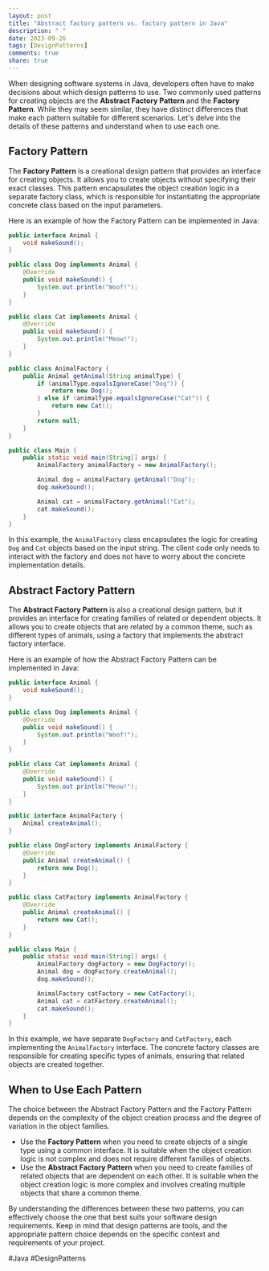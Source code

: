 ```yaml
---
layout: post
title: "Abstract factory pattern vs. factory pattern in Java"
description: " "
date: 2023-09-26
tags: [DesignPatterns]
comments: true
share: true
---
```


When designing software systems in Java, developers often have to make decisions about which design patterns to use. Two commonly used patterns for creating objects are the **Abstract Factory Pattern** and the **Factory Pattern**. While they may seem similar, they have distinct differences that make each pattern suitable for different scenarios. Let's delve into the details of these patterns and understand when to use each one.

## Factory Pattern

The **Factory Pattern** is a creational design pattern that provides an interface for creating objects. It allows you to create objects without specifying their exact classes. This pattern encapsulates the object creation logic in a separate factory class, which is responsible for instantiating the appropriate concrete class based on the input parameters.

Here is an example of how the Factory Pattern can be implemented in Java:

```java
public interface Animal {
    void makeSound();
}

public class Dog implements Animal {
    @Override
    public void makeSound() {
        System.out.println("Woof!");
    }
}

public class Cat implements Animal {
    @Override
    public void makeSound() {
        System.out.println("Meow!");
    }
}

public class AnimalFactory {
    public Animal getAnimal(String animalType) {
        if (animalType.equalsIgnoreCase("Dog")) {
            return new Dog();
        } else if (animalType.equalsIgnoreCase("Cat")) {
            return new Cat();
        }
        return null;
    }
}

public class Main {
    public static void main(String[] args) {
        AnimalFactory animalFactory = new AnimalFactory();

        Animal dog = animalFactory.getAnimal("Dog");
        dog.makeSound();

        Animal cat = animalFactory.getAnimal("Cat");
        cat.makeSound();
    }
}
```

In this example, the `AnimalFactory` class encapsulates the logic for creating `Dog` and `Cat` objects based on the input string. The client code only needs to interact with the factory and does not have to worry about the concrete implementation details.

## Abstract Factory Pattern

The **Abstract Factory Pattern** is also a creational design pattern, but it provides an interface for creating families of related or dependent objects. It allows you to create objects that are related by a common theme, such as different types of animals, using a factory that implements the abstract factory interface.

Here is an example of how the Abstract Factory Pattern can be implemented in Java:

```java
public interface Animal {
    void makeSound();
}

public class Dog implements Animal {
    @Override
    public void makeSound() {
        System.out.println("Woof!");
    }
}

public class Cat implements Animal {
    @Override
    public void makeSound() {
        System.out.println("Meow!");
    }
}

public interface AnimalFactory {
    Animal createAnimal();
}

public class DogFactory implements AnimalFactory {
    @Override
    public Animal createAnimal() {
        return new Dog();
    }
}

public class CatFactory implements AnimalFactory {
    @Override
    public Animal createAnimal() {
        return new Cat();
    }
}

public class Main {
    public static void main(String[] args) {
        AnimalFactory dogFactory = new DogFactory();
        Animal dog = dogFactory.createAnimal();
        dog.makeSound();

        AnimalFactory catFactory = new CatFactory();
        Animal cat = catFactory.createAnimal();
        cat.makeSound();
    }
}
```

In this example, we have separate `DogFactory` and `CatFactory`, each implementing the `AnimalFactory` interface. The concrete factory classes are responsible for creating specific types of animals, ensuring that related objects are created together.

## When to Use Each Pattern

The choice between the Abstract Factory Pattern and the Factory Pattern depends on the complexity of the object creation process and the degree of variation in the object families.

- Use the **Factory Pattern** when you need to create objects of a single type using a common interface. It is suitable when the object creation logic is not complex and does not require different families of objects.
- Use the **Abstract Factory Pattern** when you need to create families of related objects that are dependent on each other. It is suitable when the object creation logic is more complex and involves creating multiple objects that share a common theme.

By understanding the differences between these two patterns, you can effectively choose the one that best suits your software design requirements. Keep in mind that design patterns are tools, and the appropriate pattern choice depends on the specific context and requirements of your project.

#Java #DesignPatterns